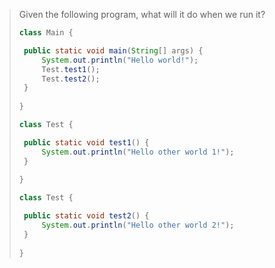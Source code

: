 > Given the following program, what will it do when we run it? 
>
> ```java
> class Main {
>
>  public static void main(String[] args) {
>      System.out.println("Hello world!");
>      Test.test1();
>      Test.test2();
>  }      
>  
> }
>
> class Test { 
>
>  public static void test1() {
>      System.out.println("Hello other world 1!");
>  }     
>  
> }
>
> class Test { 
>
>  public static void test2() {
>      System.out.println("Hello other world 2!");
>  }     
>  
> }
>
> ``` 